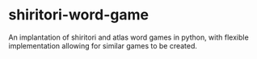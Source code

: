 # shiritori-word-game
An implantation of shiritori and atlas word games in python, with flexible implementation allowing for similar games to be created.
